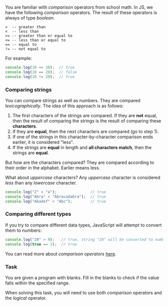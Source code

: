 You are familiar with _comparison_ operators from school math.
In JS, we have the following _comparison_ operators. The result of these operators is always of type _boolean_.
```
>  -- greater than
<  -- less than
>= -- greater than or equal to
<= -- less than or equal to
== -- equal to
!= -- not equal to
```

For example:
```javascript
console.log(10 <= 20);  // true
console.log(10 == 20);  // false
console.log(10 != 20);  // true
```

### Comparing strings
You can compare strings as well as numbers. They are compared _lexicographically_. The idea of this approach is as follows:
1. The first characters of the strings are compared. If they are **not** equal, then the result of comparing the strings is the result of comparing these **characters**.
2. If they are **equal**, then the next characters are compared (go to step 1).
3. If one of the strings in this character-by-character comparison ends earlier, it is considered "less".
4. If the strings are **equal** in length and **all characters match**, then the strings are **equal**.

But how are the characters compared? They are compared according to their order in the alphabet. Earlier means less.

What about _uppercase_ characters? Any _uppercase_ character is considered _less_ than any _lowercase_ character.
```javascript
console.log("Z" < "a");               // true
console.log("Abra" < "Abracadabra");  // true
console.log("Abadef" < "Abc");        // true
```

### Comparing different types
If you try to compare different data types, JavaScript will attempt to convert them to numbers:
```javascript
console.log("20" > 9);   // true, string "20" will be converted to number 20
console.log(true == 1);  // true
```
You can read more about _comparison operators_ [here](https://developer.mozilla.org/en-US/docs/Web/JavaScript/Guide/Expressions_and_Operators#comparison_operators).

### Task
You are given a program with blanks. 
Fill in the blanks to check if the value falls within the specified range.

<div class="hint">
  When solving this task, you will need to use both <i>comparison</i> operators and the <i>logical</i> operator.
</div> 
